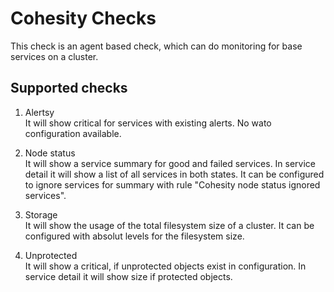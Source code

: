 # Cohesity Checks

This check is an agent based check, which can do monitoring for base services on a cluster.

## Supported checks

1) Alertsy<br>
It will show critical for services with existing alerts. No wato configuration available.

2) Node status<br>
It will show a service summary for good and failed services. In service detail it will
show a list of all services in both states. It can be configured to ignore services for
summary with rule "Cohesity node status ignored services".

3) Storage<br>
It will show the usage of the total filesystem size of a cluster. It can be configured
with absolut levels for the filesystem size.

4) Unprotected<br>
It will show a critical, if unprotected objects exist in configuration. In service detail
it will show size if protected objects.
